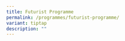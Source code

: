 ```yaml
---
title: Futurist Programme
permalink: /programmes/futurist-programme/
variant: tiptap
description: ""
---
```

